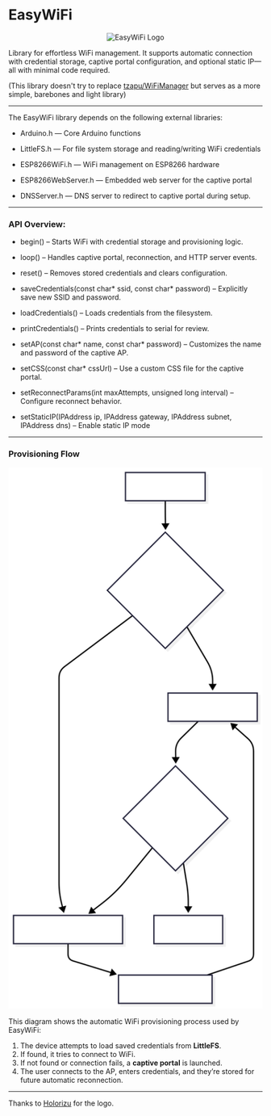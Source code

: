 # EasyWiFi
<p align="center">
    <img src="./docs/images/logo.png" alt="EasyWiFi Logo" width="250" border="0">
</p>
 Library for effortless WiFi management. It supports automatic connection with credential storage, captive portal configuration, and optional static IP—all with minimal code required.

(This library doesn't try to replace [tzapu/WiFiManager](https://github.com/tzapu/WiFiManager) but serves as a more simple, barebones and light library)



---
The EasyWiFi library depends on the following external libraries:

- Arduino.h — Core Arduino functions

- LittleFS.h — For file system storage and reading/writing WiFi credentials

- ESP8266WiFi.h — WiFi management on ESP8266 hardware

- ESP8266WebServer.h — Embedded web server for the captive portal

- DNSServer.h — DNS server to redirect to captive portal during setup.

--- 
### API Overview:
- begin() – Starts WiFi with credential storage and provisioning logic.

- loop() – Handles captive portal, reconnection, and HTTP server events.

- reset() – Removes stored credentials and clears configuration.

- saveCredentials(const char* ssid, const char* password) – Explicitly save new SSID and password.

- loadCredentials() – Loads credentials from the filesystem.

- printCredentials() – Prints credentials to serial for review.

- setAP(const char* name, const char* password) – Customizes the name and password of the captive AP.

- setCSS(const char* cssUrl) – Use a custom CSS file for the captive portal.

- setReconnectParams(int maxAttempts, unsigned long interval) – Configure reconnect behavior.

- setStaticIP(IPAddress ip, IPAddress gateway, IPAddress subnet, IPAddress dns) – Enable static IP mode

---
###  Provisioning Flow

<p align="center">
  <img src="./docs/images/easywifi_flow.svg" alt="EasyWiFi Provisioning Flow" width="700">
</p>

This diagram shows the automatic WiFi provisioning process used by EasyWiFi:
1. The device attempts to load saved credentials from **LittleFS**.
2. If found, it tries to connect to WiFi.
3. If not found or connection fails, a **captive portal** is launched.
4. The user connects to the AP, enters credentials, and they’re stored for future automatic reconnection.


---
Thanks to [Holorizu](https://github.com/Holorizu) for the logo.
